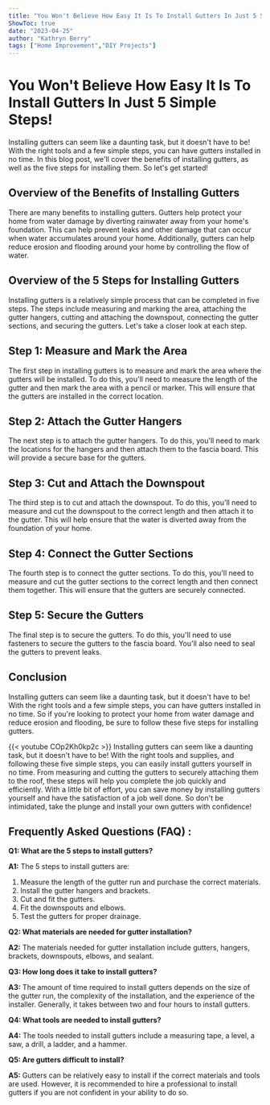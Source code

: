 ```yaml
---
title: "You Won't Believe How Easy It Is To Install Gutters In Just 5 Simple Steps!"
ShowToc: true 
date: "2023-04-25"
author: "Kathryn Berry" 
tags: ["Home Improvement","DIY Projects"]
---
```

# You Won't Believe How Easy It Is To Install Gutters In Just 5 Simple Steps!

Installing gutters can seem like a daunting task, but it doesn't have to be! With the right tools and a few simple steps, you can have gutters installed in no time. In this blog post, we'll cover the benefits of installing gutters, as well as the five steps for installing them. So let's get started!

## Overview of the Benefits of Installing Gutters

There are many benefits to installing gutters. Gutters help protect your home from water damage by diverting rainwater away from your home's foundation. This can help prevent leaks and other damage that can occur when water accumulates around your home. Additionally, gutters can help reduce erosion and flooding around your home by controlling the flow of water.

## Overview of the 5 Steps for Installing Gutters

Installing gutters is a relatively simple process that can be completed in five steps. The steps include measuring and marking the area, attaching the gutter hangers, cutting and attaching the downspout, connecting the gutter sections, and securing the gutters. Let's take a closer look at each step.

## Step 1: Measure and Mark the Area

The first step in installing gutters is to measure and mark the area where the gutters will be installed. To do this, you'll need to measure the length of the gutter and then mark the area with a pencil or marker. This will ensure that the gutters are installed in the correct location.

## Step 2: Attach the Gutter Hangers

The next step is to attach the gutter hangers. To do this, you'll need to mark the locations for the hangers and then attach them to the fascia board. This will provide a secure base for the gutters.

## Step 3: Cut and Attach the Downspout

The third step is to cut and attach the downspout. To do this, you'll need to measure and cut the downspout to the correct length and then attach it to the gutter. This will help ensure that the water is diverted away from the foundation of your home.

## Step 4: Connect the Gutter Sections

The fourth step is to connect the gutter sections. To do this, you'll need to measure and cut the gutter sections to the correct length and then connect them together. This will ensure that the gutters are securely connected.

## Step 5: Secure the Gutters

The final step is to secure the gutters. To do this, you'll need to use fasteners to secure the gutters to the fascia board. You'll also need to seal the gutters to prevent leaks.

## Conclusion

Installing gutters can seem like a daunting task, but it doesn't have to be! With the right tools and a few simple steps, you can have gutters installed in no time. So if you're looking to protect your home from water damage and reduce erosion and flooding, be sure to follow these five steps for installing gutters.

{{< youtube COp2Kh0kp2c >}} 
Installing gutters can seem like a daunting task, but it doesn't have to be! With the right tools and supplies, and following these five simple steps, you can easily install gutters yourself in no time. From measuring and cutting the gutters to securely attaching them to the roof, these steps will help you complete the job quickly and efficiently. With a little bit of effort, you can save money by installing gutters yourself and have the satisfaction of a job well done. So don't be intimidated, take the plunge and install your own gutters with confidence!

## Frequently Asked Questions (FAQ) :
**Q1: What are the 5 steps to install gutters?**

**A1:** The 5 steps to install gutters are:

1. Measure the length of the gutter run and purchase the correct materials.
2. Install the gutter hangers and brackets.
3. Cut and fit the gutters.
4. Fit the downspouts and elbows.
5. Test the gutters for proper drainage.

**Q2: What materials are needed for gutter installation?**

**A2:** The materials needed for gutter installation include gutters, hangers, brackets, downspouts, elbows, and sealant.

**Q3: How long does it take to install gutters?**

**A3:** The amount of time required to install gutters depends on the size of the gutter run, the complexity of the installation, and the experience of the installer. Generally, it takes between two and four hours to install gutters.

**Q4: What tools are needed to install gutters?**

**A4:** The tools needed to install gutters include a measuring tape, a level, a saw, a drill, a ladder, and a hammer.

**Q5: Are gutters difficult to install?**

**A5:** Gutters can be relatively easy to install if the correct materials and tools are used. However, it is recommended to hire a professional to install gutters if you are not confident in your ability to do so.






